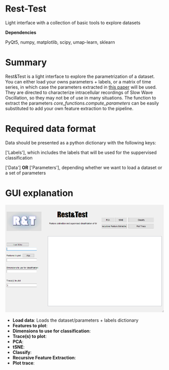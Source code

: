 # Rest-Test
Light interface with a collection of basic tools to explore datasets

**Dependencies**

PyQt5,
numpy,
matplotlib,
scipy,
umap-learn,
sklearn

# Summary 

Rest&Test is a light interface to explore the parametrization of a dataset. You can either load your owns parameters + labels, or a matrix of time series, in which case the parameters extracted in [this paper](https://elifesciences.org/articles/60580) will be used. They are directed to characterize intracellular recordings of Slow Wave Oscillation, so they may not be of use in many situations. The function to extract the parameters *core_functions.compute_parameters* can be easily substituted to add your own feature extraction to the pipeline.

# Required data format

Data should be presented as a python dictionary with the following keys:

['Labels'], which includes the labels that will be used for the suppervised classification

['Data'] **OR** ['Parameters'], depending whether we want to load a dataset or a set of parameters

# GUI explanation

![Interface](https://github.com/Alegre-Cortes/Rest-Test/blob/main/Interface.PNG)

* **Load data**: Loads the dataset/parameters + labels dictionary
* **Features to plot**:
* **Dimensions to use for classification**:
* **Trace(s) to plot**:
* **PCA**:
* **tSNE**:
* **Classify**:
* **Recursive Feature Extraction**:
* **Plot trace**:
